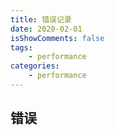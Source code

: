```yaml
---
title: 错误记录
date: 2020-02-01
isShowComments: false
tags:
    - performance
categories:
    - performance
---
```


## 错误
